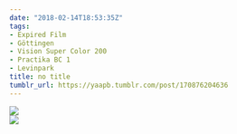```yaml
---
date: "2018-02-14T18:53:35Z"
tags:
- Expired Film
- Göttingen
- Vision Super Color 200
- Practika BC 1
- Levinpark
title: no title
tumblr_url: https://yaapb.tumblr.com/post/170876204636
---
```

 ![](/tumblr_files/tumblr_p45iz8w7cW1v9quwwo1_1280.jpg)  
 ![](/tumblr_files/tumblr_p45iz8w7cW1v9quwwo2_r1_1280.jpg)  
  

